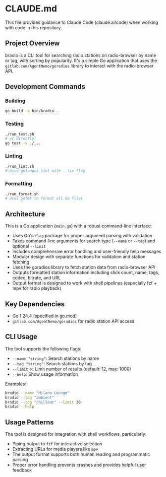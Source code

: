 # CLAUDE.md

This file provides guidance to Claude Code (claude.ai/code) when working with code in this repository.

## Project Overview
bradio is a CLI tool for searching radio stations on radio-browser by name or tag, with sorting by popularity. It's a simple Go application that uses the `gitlab.com/AgentNemo/goradios` library to interact with the radio-browser API.

## Development Commands

### Building
```bash
go build -o bin/bradio .
```

### Testing
```bash
./run_test.sh
# or directly:
go test -v ./...
```

### Linting
```bash
./run_lint.sh
# Uses golangci-lint with --fix flag
```

### Formatting
```bash
./run_format.sh
# Uses gofmt to format all Go files
```

## Architecture
This is a Go application (`main.go`) with a robust command-line interface:
- Uses Go's `flag` package for proper argument parsing with validation
- Takes command-line arguments for search type (`--name` or `--tag`) and optional `--limit`
- Includes comprehensive error handling and user-friendly help messages
- Modular design with separate functions for validation and station fetching
- Uses the goradios library to fetch station data from radio-browser API
- Outputs formatted station information including click count, name, tags, codec, bitrate, and URL
- Output format is designed to work with shell pipelines (especially fzf + mpv for radio playback)

## Key Dependencies
- Go 1.24.4 (specified in go.mod)
- `gitlab.com/AgentNemo/goradios` for radio station API access

## CLI Usage
The tool supports the following flags:
- `--name "string"`: Search stations by name
- `--tag "string"`: Search stations by tag  
- `--limit N`: Limit number of results (default: 12, max: 1000)
- `--help`: Show usage information

Examples:
```bash
bradio --name "Milano Lounge"
bradio --tag "ambient" 
bradio --tag "chillout" --limit 30
bradio --help
```

## Usage Patterns
The tool is designed for integration with shell workflows, particularly:
- Piping output to `fzf` for interactive selection
- Extracting URLs for media players like `mpv`
- The output format supports both human reading and programmatic parsing
- Proper error handling prevents crashes and provides helpful user feedback